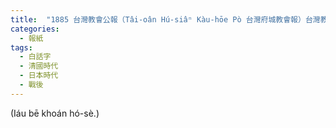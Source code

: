 ```yaml
---
title:  "1885 台灣教會公報（Tâi-oân Hú-siâⁿ Kàu-hōe Pò 台灣府城教會報）台灣教會公報社"
categories: 
  - 報紙
tags:
  - 白話字
  - 清國時代
  - 日本時代
  - 戰後
---
```


(Iáu bē khoán hó-sè.)
